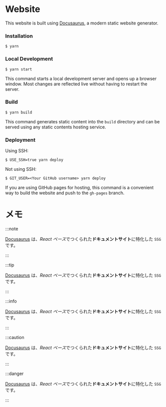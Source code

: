 # Website

This website is built using [Docusaurus](https://docusaurus.io/), a modern static website generator.

### Installation

```
$ yarn
```

### Local Development

```
$ yarn start
```

This command starts a local development server and opens up a browser window. Most changes are reflected live without having to restart the server.

### Build

```
$ yarn build
```

This command generates static content into the `build` directory and can be served using any static contents hosting service.

### Deployment

Using SSH:

```
$ USE_SSH=true yarn deploy
```

Not using SSH:

```
$ GIT_USER=<Your GitHub username> yarn deploy
```

If you are using GitHub pages for hosting, this command is a convenient way to build the website and push to the `gh-pages` branch.

# メモ
:::note

[Docusaurus](#) は、*React ベース*でつくられた**ドキュメントサイト**に特化した `SSG` です。

:::

:::tip

[Docusaurus](#) は、*React ベース*でつくられた**ドキュメントサイト**に特化した `SSG` です。

:::

:::info

[Docusaurus](#) は、*React ベース*でつくられた**ドキュメントサイト**に特化した `SSG` です。

:::

:::caution

[Docusaurus](#) は、*React ベース*でつくられた**ドキュメントサイト**に特化した `SSG` です。

:::

:::danger

[Docusaurus](#) は、*React ベース*でつくられた**ドキュメントサイト**に特化した `SSG` です。

:::